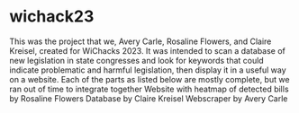 # wichack23
This was the project that we, Avery Carle, Rosaline Flowers, and Claire Kreisel, created for WiChacks 2023.
It was intended to scan a database of new legislation in state congresses and look for keywords that could indicate problematic and harmful legislation, then display it in a useful way on a website.
Each of the parts as listed below are mostly complete, but we ran out of time to integrate together
Website with heatmap of detected bills by Rosaline Flowers
Database by Claire Kreisel
Webscraper by Avery Carle
